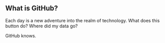 ## What is GitHub?

Each day is a new adventure into the realm of technology.
What does this button do?
Where did my data go?

GitHub knows.
